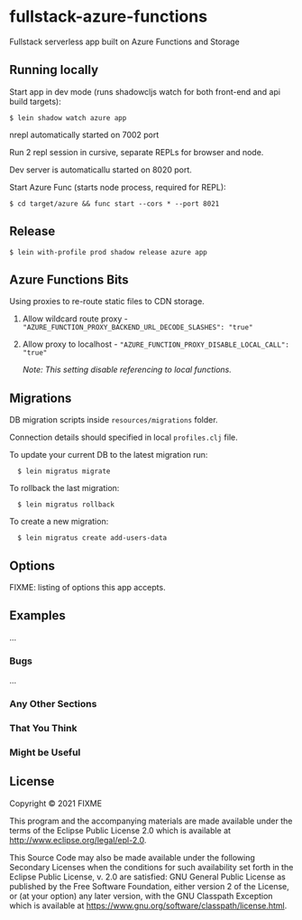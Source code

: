 # fullstack-azure-functions

Fullstack serverless app built on Azure Functions and Storage


## Running locally

Start app in dev mode (runs shadowcljs watch for both front-end and api build targets):

    $ lein shadow watch azure app

nrepl automatically started on 7002 port

Run 2 repl session in cursive, separate REPLs for browser and node.

Dev server is automaticallu started on 8020 port.

Start Azure Func (starts node process, required for REPL):

    $ cd target/azure && func start --cors * --port 8021    

## Release

    $ lein with-profile prod shadow release azure app

## Azure Functions Bits

Using proxies to re-route static files to CDN storage.

   1. Allow wildcard route proxy - `"AZURE_FUNCTION_PROXY_BACKEND_URL_DECODE_SLASHES": "true"`

   2. Allow proxy to localhost - `"AZURE_FUNCTION_PROXY_DISABLE_LOCAL_CALL": "true"`
      
      *Note: This setting disable referencing to local functions.*

## Migrations

DB migration scripts inside `resources/migrations` folder.

Connection details should specified in local `profiles.clj` file.

To update your current DB to the latest migration run:

      $ lein migratus migrate  

To rollback the last migration:

      $ lein migratus rollback

To create a new migration:

      $ lein migratus create add-users-data


    

## Options

FIXME: listing of options this app accepts.

## Examples

...

### Bugs

...

### Any Other Sections
### That You Think
### Might be Useful

## License

Copyright © 2021 FIXME

This program and the accompanying materials are made available under the
terms of the Eclipse Public License 2.0 which is available at
http://www.eclipse.org/legal/epl-2.0.

This Source Code may also be made available under the following Secondary
Licenses when the conditions for such availability set forth in the Eclipse
Public License, v. 2.0 are satisfied: GNU General Public License as published by
the Free Software Foundation, either version 2 of the License, or (at your
option) any later version, with the GNU Classpath Exception which is available
at https://www.gnu.org/software/classpath/license.html.
